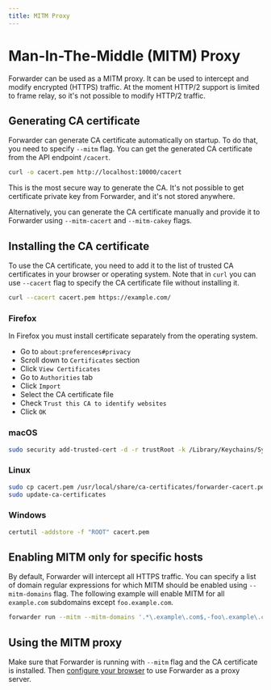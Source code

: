 ```yaml
---
title: MITM Proxy
---
```


# Man-In-The-Middle (MITM) Proxy

Forwarder can be used as a MITM proxy.
It can be used to intercept and modify encrypted (HTTPS) traffic.
At the moment HTTP/2 support is limited to frame relay, so it's not possible to modify HTTP/2 traffic.

## Generating CA certificate

Forwarder can generate CA certificate automatically on startup.
To do that, you need to specify `--mitm` flag.
You can get the generated CA certificate from the API endpoint `/cacert`.

```bash
curl -o cacert.pem http://localhost:10000/cacert
```

This is the most secure way to generate the CA.
It's not possible to get certificate private key from Forwarder, and it's not stored anywhere.

Alternatively, you can generate the CA certificate manually and provide it to Forwarder using `--mitm-cacert` and `--mitm-cakey` flags.

## Installing the CA certificate

To use the CA certificate, you need to add it to the list of trusted CA certificates in your browser or operating system.
Note that in `curl` you can use `--cacert` flag to specify the CA certificate file without installing it.

```bash
curl --cacert cacert.pem https://example.com/
```

### Firefox

In Firefox you must install certificate separately from the operating system.

* Go to `about:preferences#privacy`
* Scroll down to `Certificates` section
* Click `View Certificates`
* Go to `Authorities` tab
* Click `Import`
* Select the CA certificate file
* Check `Trust this CA to identify websites`
* Click `OK`

### macOS

```bash
sudo security add-trusted-cert -d -r trustRoot -k /Library/Keychains/System.keychain cacert.pem
```

### Linux

```bash
sudo cp cacert.pem /usr/local/share/ca-certificates/forwarder-cacert.pem
sudo update-ca-certificates
```

### Windows

```bash
certutil -addstore -f "ROOT" cacert.pem
```

## Enabling MITM only for specific hosts

By default, Forwarder will intercept all HTTPS traffic.
You can specify a list of domain regular expressions for which MITM should be enabled using `--mitm-domains` flag.
The following example will enable MITM for all `example.com` subdomains except `foo.example.com`.

```bash
forwarder run --mitm --mitm-domains '.*\.example\.com$,-foo\.example\.com$'
```

## Using the MITM proxy

Make sure that Forwarder is running with `--mitm` flag and the CA certificate is installed.
Then [configure your browser](/browser.md) to use Forwarder as a proxy server.
